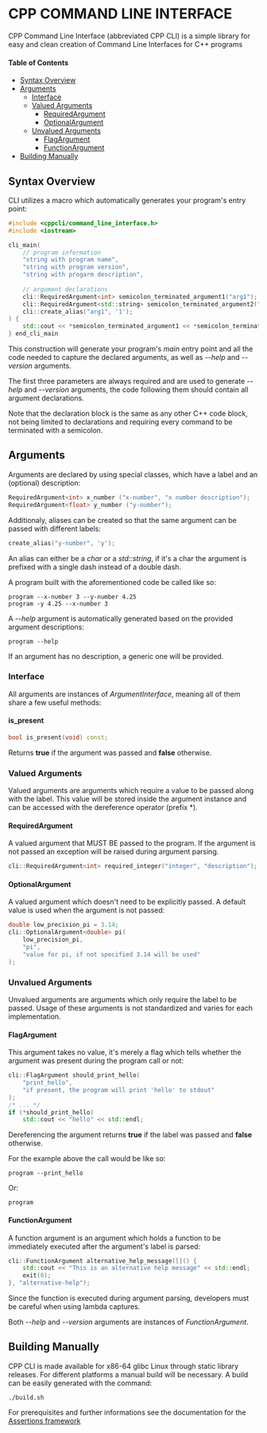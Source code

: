 # CPP COMMAND LINE INTERFACE
CPP Command Line Interface (abbreviated CPP CLI) is a simple library for easy and clean creation of Command Line Interfaces for C++ programs

#### Table of Contents
* [Syntax Overview](#syntax-overview)
* [Arguments](#arguments)
	* [Interface](#interface)
	* [Valued Arguments](#valued-arguments)
		* [RequiredArgument](#requiredargument)
		* [OptionalArgument](#optionalargument)
	* [Unvalued Arguments](#unvalued-arguments)
		* [FlagArgument](#flagargument)
		* [FunctionArgument](#functionargument)
* [Building Manually](#building-manually)

## Syntax Overview
CLI utilizes a macro which automatically generates your program's entry point:
``` c++
#include <cppcli/command_line_interface.h>
#include <iostream>

cli_main(
	// program information
	"string with program name",
	"string with program version",
	"string with progarm description",
	
	// argument declarations
	cli::RequiredArgument<int> semicolon_terminated_argument1("arg1");
	cli::RequiredArgument<std::string> semicolon_terminated_argument2("arg2");
	cli::create_alias("arg1", '1');
) {
	std::cout << *semicolon_terminated_argument1 << *semicolon_terminated_argument2 << std::endl;
} end_cli_main
```
This construction will generate your program's _main_ entry point and all the code needed to capture the declared arguments, as well as _--help_ and _--version_ arguments.

The first three parameters are always required and are used to generate _--help_ and _--version_ arguments, the code following them should contain all argument declarations.

Note that the declaration block is the same as any other C++ code block, not being limited to declarations and requiring every command to be terminated with a semicolon.

## Arguments
Arguments are declared by using special classes, which have a label and an (optional) description:
``` c++
RequiredArgument<int> x_number ("x-number", "x number description");
RequiredArgument<float> y_number ("y-number");
```

Additionaly, aliases can be created so that the same argument can be passed with different labels:
``` c++
create_alias("y-number", 'y');
```
An alias can either be a _char_ or a _std::string_, if it's a char the argument is prefixed with a single dash instead of a double dash.

A program built with the aforementioned code be called like so:
```
program --x-number 3 --y-number 4.25
program -y 4.25 --x-number 3
```

A _--help_ argument is automatically generated based on the provided argument descriptions:
```
program --help
```
If an argument has no description, a generic one will be provided.

### Interface
All arguments are instances of _ArgumentInterface_, meaning all of them share a few useful methods:

#### is_present
``` c++
bool is_present(void) const;
```
Returns __true__ if the argument was passed and __false__ otherwise.


### Valued Arguments
Valued arguments are arguments which require a value to be passed along with the label. This value will be stored inside the argument instance and can be accessed with the dereference operator (prefix *).

#### RequiredArgument
A valued argument that MUST BE passed to the program. If the argument is not passed an exception will be raised during argument parsing.
``` c++
cli::RequiredArgument<int> required_integer("integer", "description");
```

#### OptionalArgument
A valued argument which doesn't need to be explicitly passed. A default value is used when the argument is not passed:
``` c++
double low_precision_pi = 3.14;
cli::OptionalArgument<double> pi(
	low_precision_pi,
	"pi",
	"value for pi, if not specified 3.14 will be used"
);
```

### Unvalued Arguments
Unvalued arguments are arguments which only require the label to be passed. Usage of these arguments is not standardized and varies for each implementation.

#### FlagArgument
This argument takes no value, it's merely a flag which tells whether the argument was present during the program call or not:
``` c++
cli::FlagArgument should_print_hello(
	"print_hello",
	"if present, the program will print 'hello' to stdout"
);
/* ... */
if (*should_print_hello)
	std::cout << "hello" << std::endl;
```
Dereferencing the argument returns __true__ if the label was passed and __false__ otherwise.

For the example above the call would be like so:
```
program --print_hello
```
Or:
```
program
```

#### FunctionArgument
A function argument is an argument which holds a function to be immediately executed after the argument's label is parsed:
``` c++
cli::FunctionArgument alternative_help_message([]() {
	std::cout << "This is an alternative help message" << std::endl;
	exit(0);
}, "alternative-help");
```
Since the function is executed during argument parsing, developers must be careful when using lambda captures.

Both _--help_ and _--version_ arguments are instances of _FunctionArgument_.

## Building Manually
CPP CLI is made available for x86-64 glibc Linux through static library releases. For different platforms a manual build will be necessary. A build can be easily generated with the command:
```
./build.sh
```
For prerequisites and further informations see the documentation for the [Assertions framework](https://github.com/rockerbacon/assertions)
